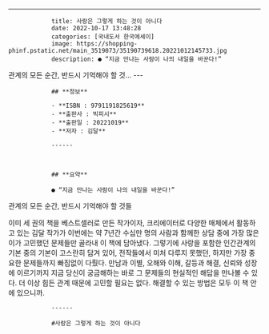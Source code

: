 ---
				title: 사랑은 그렇게 하는 것이 아니다
				date: 2022-10-17 13:48:28
				categories: [국내도서 한국에세이]
				image: https://shopping-phinf.pstatic.net/main_3519073/35190739618.20221012145733.jpg
				description: ● “지금 만나는 사람이 나의 내일을 바꾼다!”
관계의 모든 순간, 반드시 기억해야 할 것...
				---

				## **정보**

				- **ISBN : 9791191825619**
				- **출판사 : 빅피시**
				- **출판일 : 20221019**
				- **저자 : 김달**

				------



				## **요약**

				● “지금 만나는 사람이 나의 내일을 바꾼다!”
관계의 모든 순간, 반드시 기억해야 할 것들

이미 세 권의 책을 베스트셀러로 만든 작가이자, 크리에이터로 다양한 매체에서 활동하고 있는 김달 작가가 이번에는 약 7년간 수십만 명의 사람과 함께한 상담 중에 가장 많은 이가 고민했던 문제들만 골라내 이 책에 담아냈다. 그렇기에 사랑을 포함한 인간관계의 기본 중의 기본이 고스란히 담겨 있어, 전작들에서 미처 다루지 못했던, 하지만 가장 중요한 문제들까지 빠짐없이 다뤘다. 만남과 이별, 오해와 이해, 갈등과 해결, 신뢰와 성장에 이르기까지 지금 당신이 궁금해하는 바로 그 문제들의 현실적인 해답을 만나볼 수 있다. 더 이상 힘든 관계 때문에 고민할 필요는 없다. 해결할 수 있는 방법은 모두 이 책 안에 있으니까.

				------

				#사랑은 그렇게 하는 것이 아니다



				
